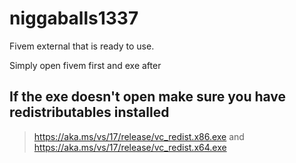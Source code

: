 # niggaballs1337
Fivem external that is ready to use.

Simply open fivem first and exe after

## If the exe doesn't open make sure you have redistributables installed 
> https://aka.ms/vs/17/release/vc_redist.x86.exe and https://aka.ms/vs/17/release/vc_redist.x64.exe
